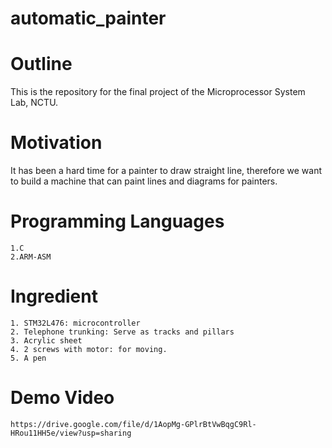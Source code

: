 # automatic_painter

# Outline
This is the repository for the final project of the Microprocessor System Lab, NCTU.


# Motivation
It has been a hard time for a painter to draw straight line, therefore we want to build a machine that can paint lines and diagrams for painters.



# Programming Languages
    1.C
    2.ARM-ASM


# Ingredient

    1. STM32L476: microcontroller 
    2. Telephone trunking: Serve as tracks and pillars
    3. Acrylic sheet
    4. 2 screws with motor: for moving.
    5. A pen
    
# Demo Video
    https://drive.google.com/file/d/1AopMg-GPlrBtVwBqgC9Rl-HRou11HH5e/view?usp=sharing
    
    


 

 
